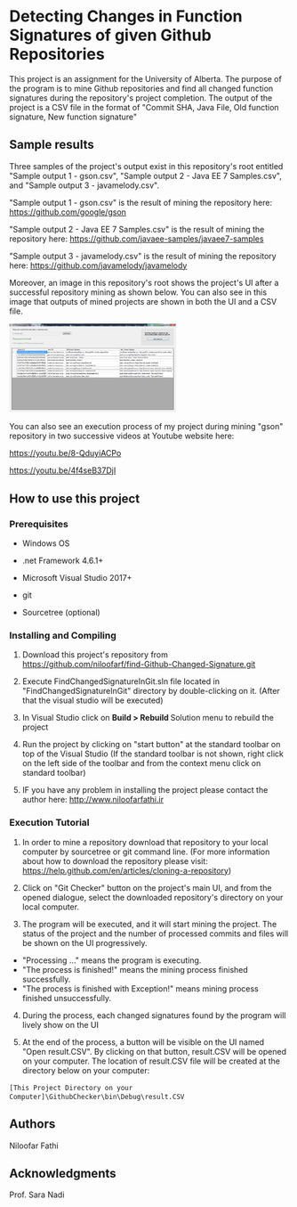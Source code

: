 # Detecting Changes in Function Signatures of given Github Repositories

This project is an assignment for the University of Alberta. The purpose of the program is to mine Github repositories
and find all changed function signatures during the repository's project completion. 
The output of the project is a CSV file in the format of "Commit SHA, Java File, Old function signature, New function signature"


## Sample results

Three samples of the project's output exist in this repository's root entitled "Sample output 1 - gson.csv", 
"Sample output 2 - Java EE 7 Samples.csv", and "Sample output 3 - javamelody.csv".

"Sample output 1 - gson.csv" is the result of mining  the repository here: https://github.com/google/gson

"Sample output 2 - Java EE 7 Samples.csv" is the result of mining the repository here: https://github.com/javaee-samples/javaee7-samples

"Sample output 3 - javamelody.csv" is the result of mining the repository here: https://github.com/javamelody/javamelody


Moreover, an image in this repository's root shows the project's UI after a successful repository mining as shown below. 
You can also see in this image that outputs of mined projects are shown in both the UI and a CSV file.

<img src="The final UI.png" width="300" title="The final UI" />

You can also see an execution process of my project during mining "gson" repository in two successive videos at 
Youtube website here:

https://youtu.be/8-QduyiACPo

https://youtu.be/4f4seB37DjI



## How to use this project

### Prerequisites

- Windows OS

- .net Framework 4.6.1+

- Microsoft Visual Studio 2017+

- git

- Sourcetree (optional)


### Installing and Compiling

1. Download this project's repository from https://github.com/niloofarf/find-Github-Changed-Signature.git

2. Execute FindChangedSignatureInGit.sln file located in "FindChangedSignatureInGit" directory by double-clicking on it.
(After that the visual studio will be executed)

3. In Visual Studio click on <b> Build > Rebuild </b> Solution menu to rebuild the project

4. Run the project by clicking on "start button" at the standard toolbar on top of the Visual Studio
(If the standard toolbar is not shown, right click on the left side of the toolbar and from the context menu click
on standard toolbar)

5. IF you have any problem in installing the project please contact the author here: http://www.niloofarfathi.ir


### Execution Tutorial

1. In order to mine a repository download that repository to your local computer by sourcetree or git command line.
(For more information about how to download the repository please visit: https://help.github.com/en/articles/cloning-a-repository)

2. Click on "Git Checker" button on the project's main UI, and from the opened dialogue, select the downloaded repository's 
directory on your local computer.

3. The program will be executed, and it will start mining the project. The status of the project and the number of processed
commits and files will be shown on the UI progressively.

  - "Processing ..." means the program is executing.
  - "The process is finished!" means the mining process finished successfully.
  - "The process is finished with Exception!" means mining process finished unsuccessfully.

4. During the process, each changed signatures found by the program will lively show on the UI 

5. At the end of the process, a button will be visible on the UI named "Open result.CSV". By clicking on that button, result.CSV
will be opened on your computer. The location of result.CSV file will be created at the directory below on your computer:

```
[This Project Directory on your Computer]\GithubChecker\bin\Debug\result.CSV
```

## Authors

Niloofar Fathi

## Acknowledgments

Prof. Sara Nadi
